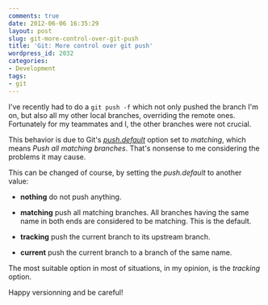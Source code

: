 ```yaml
---
comments: true
date: 2012-06-06 16:35:29
layout: post
slug: git-more-control-over-git-push
title: 'Git: More control over git push'
wordpress_id: 2032
categories:
- Development
tags:
- git
---
```


I've recently had to do a `git push -f` which not only pushed the branch I'm on, but also all my other local branches, overriding the remote ones. 
Fortunately for my teammates and I, the other branches were not crucial. 

This behavior is due to Git's _[push.default](http://www.kernel.org/pub/software/scm/git/docs/v1.7.2.5/git-config.html)_ option set to _matching_, which means _Push all matching branches_. That's nonsense to me considering the problems it may cause. 

This can be changed of course, by setting the _push.default_ to another value: 





  * **nothing** do not push anything.


  * **matching** push all matching branches. All branches having the same name in both ends are considered to be matching. This is the default.


  * **tracking** push the current branch to its upstream branch.


  * **current** push the current branch to a branch of the same name.



The most suitable option in most of situations, in my opinion, is the _tracking_ option.

Happy versionning and be careful!
